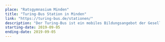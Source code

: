 ```yaml
---
place: "Ratsgymnasium Minden"
title: "Turing-Bus Station in Minden"
link: "https://turing-bus.de/stationen/"
description: "Der Turing-Bus ist ein mobiles Bildungsangebot der Gesellschaft für Informatik und der Open Knowledge Foundation Deutschland im Wissenschaftsjahr 2019 - Künstliche Intelligenz und wird durch das Bundesministerium für Bildung und Forschung gefördert. Der Bus bietet offene Werkstätten, Hackspaces und Fablabs an und hält an verschiedenen Stationen in ganz Deutschland. Die senseBox unterstützt das Projekt am 5. September mit einem Workshop am Ratgymnasium in Minden."
starting-date: 2019-09-05
ending-date: 2019-09-05
---
```


